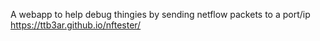 A webapp to help debug thingies by sending netflow packets to a port/ip
https://ttb3ar.github.io/nftester/
